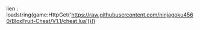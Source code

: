 lien :
loadstring(game:HttpGet('https://raw.githubusercontent.com/ninjagoku4560/BloxFruit-Cheat/V1.1/cheat.lua'))()
